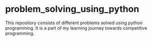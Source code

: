 # problem_solving_using_python
This repository consists of different problems solved using python programming. 
It is a part of my learning journey towards competitive programming.
